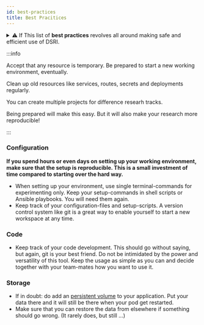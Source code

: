```yaml
---
id: best-practices
title: Best Pracitices
---
```


<details><summary>⚠️ If This list of <b>best practices</b> revolves all around making safe and efficient use of DSRI.</summary></details>

:::info 

Accept that any resource is temporary. Be prepared to start a new working environment, eventually.

Clean up old resources like services, routes, secrets and deployments regularly.

You can create multiple projects for difference researh tracks.

Being prepared will make this easy. But it will also make your research more reproducible!

:::

### Configuration

**If you spend hours or even days on setting up your working environment, make sure that the setup is reproducible. This is a small investment of time compared to starting over the hard way.**

* When setting up your environment, use single terminal-commands for experimenting only. Keep your setup-commands in shell scripts or Ansible playbooks. You will need them again.
* Keep track of your configuration-files and setup-scripts. A version control system like git is a great way to enable yourself to start a new workspace at any time.

### Code

* Keep track of your code development. This should go without saying, but again, git is your best friend. Do not be intimidated by the power and versatility of this tool. Keep the usage as simple as you can and decide together with your team-mates how you want to use it.

### Storage

* If in doubt: do add an [persistent volume](/docs/openshift-storage) to your application. Put your data there and it will still be there when your pod get restarted.
* Make sure that you can restore the data from elsewhere if something should go wrong. (It rarely does, but still ...)